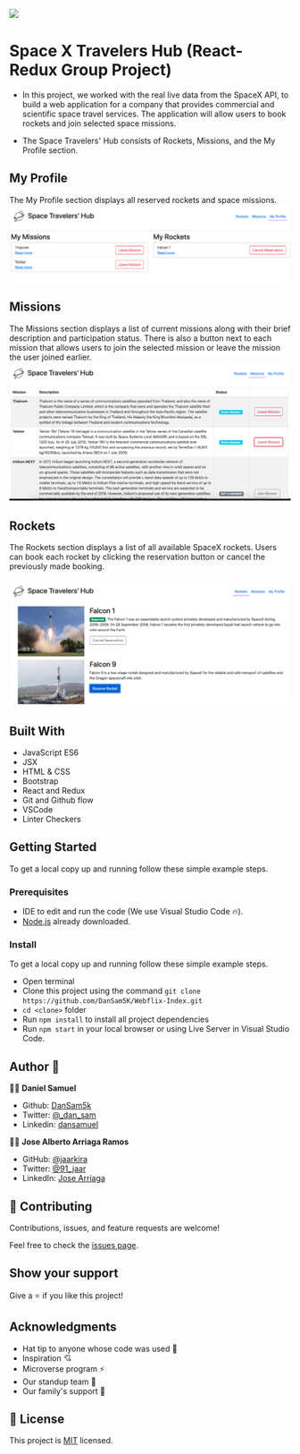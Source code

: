 ![](https://img.shields.io/badge/Microverse-blueviolet)

# Space X Travelers Hub (React-Redux Group Project)

- In this project, we worked with the real live data from the SpaceX API, to build a web application for a company that provides commercial and scientific space travel services. The application will allow users to book rockets and join selected space missions.

- The Space Travelers' Hub consists of Rockets, Missions, and the My Profile section.

## My Profile
The My Profile section displays all reserved rockets and space missions.
![screenshot](./src/assets/images/my_profile_screenshot.png)
## Missions
The Missions section displays a list of current missions along with their brief description and participation status. There is also a button next to each mission that allows users to join the selected mission or leave the mission the user joined earlier.
![screenshot](./src/assets/images/missions_screenshot.png)
## Rockets
The Rockets section displays a list of all available SpaceX rockets. Users can book each rocket by clicking the reservation button or cancel the previously made booking.

![screenshot](./src/assets/images/rockets_screenshot.png)

## Built With

- JavaScript ES6
- JSX
- HTML & CSS
- Bootstrap
- React and Redux
- Git and Github flow
- VSCode
- Linter Checkers

<!-- ## Deployment Live Demo

 - Deployed with gh-pages
  - [Live Demo](https://dansam5k.github.io/Webflix-Index/index.html) -->
## Getting Started

To get a local copy up and running follow these simple example steps.

### Prerequisites

- IDE to edit and run the code (We use Visual Studio Code 🔥).
- [Node.js](https://nodejs.org/en/download/) already downloaded.

### Install

To get a local copy up and running follow these simple example steps.
- Open terminal
- Clone this project using the command `git clone https://github.com/DanSam5K/Webflix-Index.git`
- `cd <clone>` folder
- Run `npm install` to install all project dependencies
- Run `npm start` in your local browser or using Live Server in Visual Studio Code.

## Author 👤 

👨‍💻 **Daniel Samuel**

- Github: [DanSam5k](https://github.com/DanSam5k)
- Twitter: [@_dan_sam](https://twitter.com/_dan_sam)
- Linkedin: [dansamuel](https://www.linkedin.com/in/dansamuel/)

👨‍💻 **Jose Alberto Arriaga Ramos**

- GitHub: [@jaarkira](https://github.com/jaarkira )
- Twitter: [@91_jaar](https://twitter.com/91_jaar )
- LinkedIn: [Jose Arriaga](https://www.linkedin.com/in/jaar/)

## 🤝 Contributing

Contributions, issues, and feature requests are welcome!

Feel free to check the [issues page](https://github.com/DanSam5K/Webflix-Index/issues).

## Show your support

Give a ⭐️ if you like this project!


## Acknowledgments

- Hat tip to anyone whose code was used 🔰
- Inspiration 💘
- Microverse program ⚡
- Our standup team 🏹
- Our family's support 🙌

## 📝 License

This project is [MIT](./LICENSE) licensed.
